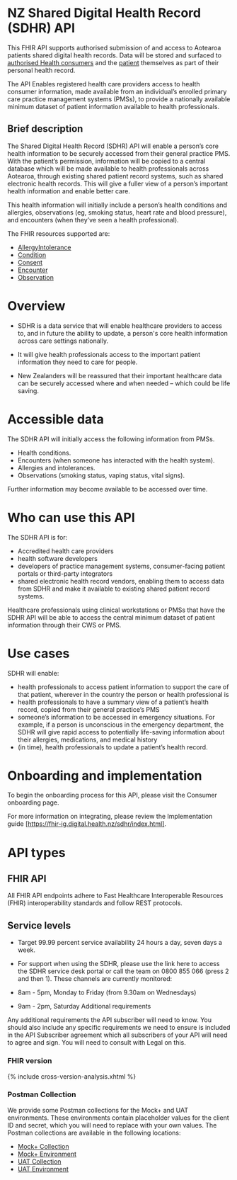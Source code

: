 # NZ Shared Digital Health Record (SDHR) API

This FHIR API supports authorised submission of and access to Aotearoa patients shared digital health records. Data will be stored and surfaced to [authorised Health consumers](https://apistandards.digital.health.nz/api-concepts/ComponentDefinitions#health-workers) and the [patient](https://apistandards.digital.health.nz/api-concepts/ComponentDefinitions#health-sector-participants) themselves as part of their personal health record.

The API Enables registered health care providers access to health consumer information, made available from an individual’s enrolled primary care practice management systems (PMSs), to provide a nationally available minimum dataset of patient information available to health professionals.

## Brief description

The Shared Digital Health Record (SDHR) API will enable a person’s core health information to be securely accessed from their general practice PMS. With the patient’s permission, information will be copied to a central database which will be made available to health professionals across Aotearoa, through existing shared patient record systems, such as shared electronic health records. This will give a fuller view of a person’s important health information and enable better care.

This health information will initially include a person’s health conditions and allergies, observations (eg, smoking status, heart rate and blood pressure), and encounters (when they’ve seen a health professional).

The FHIR resources supported are:

* [AllergyIntolerance](./StructureDefinition-SDHRAllergyIntolerance.html)
* [Condition](./StructureDefinition-SDHRCondition.html)
* [Consent](./StructureDefinition-SDHRConsent.html)
* [Encounter](./StructureDefinition-SDHREncounter.html)
* [Observation](./StructureDefinition-SDHRObservation.html)

# Overview

* SDHR is a data service that will enable healthcare providers to access to, and in future the ability to update, a person's core health information across care settings nationally.

* It will give health professionals access to the important patient information they need to care for people.

* New Zealanders will be reassured that their important healthcare data can be securely accessed where and when needed – which could be life saving.

# Accessible data

The SDHR API will initially access the following information from PMSs.

* Health conditions.
* Encounters (when someone has interacted with the health system).
* Allergies and intolerances.
* Observations (smoking status, vaping status, vital signs).

Further information may become available to be accessed over time.

# Who can use this API

The SDHR API is for:

* Accredited health care providers
* health software developers
* developers of practice management systems, consumer-facing patient portals or third-party integrators
* shared electronic health record vendors, enabling them to access data from SDHR and make it available to existing shared patient record systems.

Healthcare professionals using clinical workstations or PMSs that have the SDHR API will be able to access the central minimum dataset of patient information through their CWS or PMS.

# Use cases

SDHR will enable:

* health professionals to access patient information to support the care of that patient, wherever in the country the person or health professional is
* health professionals to have a summary view of a patient’s health record, copied from their general practice’s PMS
* someone’s information to be accessed in emergency situations. For example, if a person is unconscious in the emergency department, the SDHR will give rapid access to potentially life-saving information about their allergies, medications, and medical history
* (in time), health professionals to update a patient’s health record.

# Onboarding and implementation

To begin the onboarding process for this API, please visit the Consumer onboarding page.

For more information on integrating, please review the Implementation guide [https://fhir-ig.digital.health.nz/sdhr/index.html].

# API types

## FHIR API

All FHIR API endpoints adhere to Fast Healthcare Interoperable Resources (FHIR) interoperability standards and follow REST protocols.

## Service levels

* Target 99.99 percent service availability 24 hours a day, seven days a week.
* For support when using the SDHR, please use the link here to access the SDHR service desk portal or call the team on 0800 855 066 (press 2 and then 1). These channels are currently monitored:

* 8am - 5pm, Monday to Friday (from 9.30am on Wednesdays)
* 9am - 2pm, Saturday Additional requirements

Any additional requirements the API subscriber will need to know. You should also include any specific requirements we need to ensure is included in the API Subscriber agreement which all subscribers of your API will need to agree and sign. You will need to consult with Legal on this.

### FHIR version

{% include cross-version-analysis.xhtml %}

### Postman Collection

We provide some Postman collections for the Mock+ and UAT environments. These environments contain placeholder values for the client ID and secret, which you will need to replace with your own values. The Postman collections are available in the following locations:

* [Mock+ Collection](postman/Mock-SDHR.postman_collection.json)
* [Mock+ Environment](postman/Mock-SDHR-example.postman_environment.json)
* [UAT Collection](postman/UAT-SDHR.postman_collection.json)
* [UAT Environment](postman/UAT-SDHR-example.postman_environment.json)
